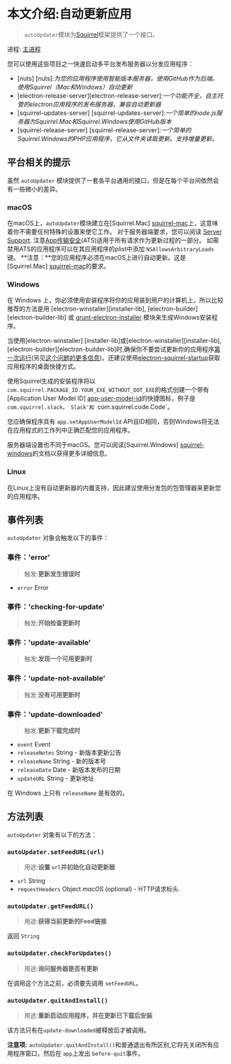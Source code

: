 # 本文介绍:自动更新应用
> `autoUpdater`模块为[Squirrel](https://github.com/Squirrel)框架提供了一个接口。

进程: [主进程](../glossary.md#main-process)    

您可以使用这些项目之一快速启动多平台发布服务器以分发应用程序：
- [nuts] [nuts]:*为您的应用程序使用智能版本服务器，使用GitHub作为后端。使用Squirrel（Mac和Windows）自动更新*
- [electron-release-server][electron-release-server]:*一个功能齐全，自主托管的electron应用程序的发布服务器，兼容自动更新器*
- [squirrel-updates-server] [squirrel-updates-server]:*一个简单的node.js服务器为Squirrel.Mac和Squirrel.Windows使用GitHub版本*
- [squirrel-release-server] [squirrel-release-server]:*一个简单的Squirrel.Windows的PHP应用程序，它从文件夹读取更新。支持增量更新。*

## 平台相关的提示

虽然 `autoUpdater` 模块提供了一套各平台通用的接口，但是在每个平台间依然会有一些微小的差异。

### macOS

在macOS上，`autoUpdater`模块建立在[Squirrel.Mac] [squirrel-mac]上，这意味着你不需要任何特殊的设置来使它工作。
对于服务器端要求，您可以阅读 [Server Support][server-support]. 
注意[App传输安全](https://developer.apple.com/library/content/documentation/General/Reference/InfoPlistKeyReference/Articles/CocoaKeys.html#//apple_ref/doc/uid/TP40009251-SW35)(ATS)适用于所有请求作为更新过程的一部分。
如需禁用ATS的应用程序可以在其应用程序的plist中添加 `NSAllowsArbitraryLoads`键。
**注意：**您的应用程序必须在macOS上进行自动更新。这是[Squirrel.Mac] [squirrel-mac]的要求。

### Windows

在 Windows 上，你必须使用安装程序将你的应用装到用户的计算机上，所以比较推荐的方法是用 [electron-winstaller][installer-lib], [electron-builder][electron-builder-lib] 或 [grunt-electron-installer][installer] 模块来生成Windows安装程序。

当使用[electron-winstaller] [installer-lib]或[electron-winstaller][installer-lib], [electron-builder][electron-builder-lib]时,确保你不要尝试更新你的应用程序[第一次运行](https://github.com/electron/windows-installer＃handling-squirrel-events)(另见[这个问题的更多信息](https://github.com/electron/electron/issues/7155))。还建议使用[electron-squirrel-startup](https://github.com/mongodb-js/electron-squirrel-startup)获取应用程序的桌面快捷方式。

使用Squirrel生成的安装程序将以 `com.squirrel.PACKAGE_ID.YOUR_EXE_WITHOUT_DOT_EXE`的格式创建一个带有[Application User Model ID] [app-user-model-id]的快捷图标，例子是 `com.squirrel.slack。 Slack'和 `com.squirrel.code.Code`。

您应确保程序具有 `app.setAppUserModelId` API且ID相同，否则Windows将无法在应用程式的工作列中正确匹配您的应用程序。

服务器端设置也不同于macOS。您可以阅读[Squirrel.Windows] [squirrel-windows]的文档以获得更多详细信息。

### Linux

在Linux上没有自动更新器的内置支持，因此建议使用分发包的包管理器来更新您的应用程序。

## 事件列表

`autoUpdater` 对象会触发以下的事件：

### 事件：'error'
> 触发:**更新发生错误时**

* `error` Error

### 事件：'checking-for-update'
> 触发:**开始检查更新时**

### 事件：'update-available'
> 触发:**发现一个可用更新时**

### 事件：'update-not-available'
> 触发:**没有可用更新时**

### 事件：'update-downloaded'
> 触发:**更新下载完成时**

* `event` Event
* `releaseNotes` String - 新版本更新公告
* `releaseName` String - 新的版本号
* `releaseDate` Date - 新版本发布的日期
* `updateURL` String - 更新地址

在 Windows 上只有 `releaseName` 是有效的。

## 方法列表

`autoUpdater` 对象有以下的方法：

### `autoUpdater.setFeedURL(url)`
> 用途:**设置 `url`并初始化自动更新器**

* `url` String
* `requestHeaders` Object _macOS_ (optional) - HTTP请求标头.

### `autoUpdater.getFeedURL()`
> 用途:**获得当前更新的Feed链接**

 返回 `String` 
 
### `autoUpdater.checkForUpdates()`
> 用途:**询问服务器是否有更新**

在调用这个方法之前，必须要先调用 `setFeedURL`。

### `autoUpdater.quitAndInstall()`
> 用途:**重新启动应用程序，并在更新已下载后安装**

该方法只有在`update-downloaded`被释放后才被调用。

**注意项:** `autoUpdater.quitAndInstall()`和普通退出有所区别,它将先关闭所有应用程序窗口，然后在 `app`上发出 `before-quit`事件。

[squirrel-mac]: https://github.com/Squirrel/Squirrel.Mac
[server-support]: https://github.com/Squirrel/Squirrel.Mac#server-support
[squirrel-windows]: https://github.com/Squirrel/Squirrel.Windows
[installer]: https://github.com/atom/grunt-electron-installer
[app-user-model-id]: https://msdn.microsoft.com/en-us/library/windows/desktop/dd378459(v=vs.85).aspx